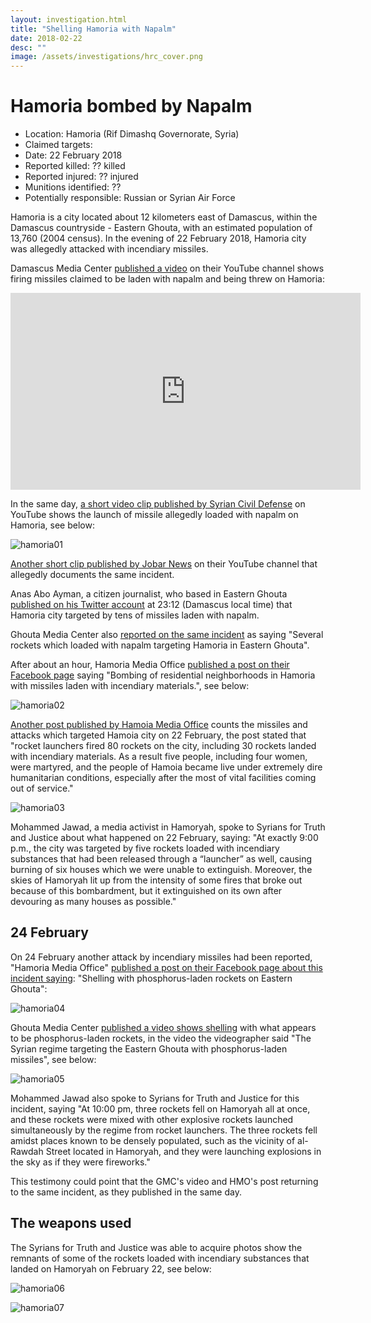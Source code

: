 ```yaml
---
layout: investigation.html
title: "Shelling Hamoria with Napalm"
date: 2018-02-22
desc: ""
image: /assets/investigations/hrc_cover.png
---
```

# Hamoria bombed by Napalm

- Location: Hamoria (Rif Dimashq Governorate, Syria)
- Claimed targets: 
- Date: 22 February 2018
- Reported killed: ?? killed
- Reported injured: ?? injured
- Munitions identified: ??
- Potentially responsible: Russian or Syrian Air Force

Hamoria is a city located about 12 kilometers east of Damascus, within the Damascus countryside - Eastern Ghouta, with an estimated population of 13,760 (2004 census). 
In the evening of 22 February 2018, Hamoria city was allegedly attacked with incendiary missiles.

Damascus Media Center [published a video](https://www.youtube.com/watch?v=TVMyApBiuBc) on their YouTube channel shows firing missiles claimed to be laden with napalm and being threw on Hamoria:

<iframe width="560" height="315" src="https://www.youtube.com/embed/TVMyApBiuBc?rel=0" frameborder="0" allow="autoplay; encrypted-media" allowfullscreen></iframe>

In the same day, [a short video clip published by Syrian Civil Defense](https://www.youtube.com/watch?v=zrRfH1Tobng) ‎on YouTube shows the launch of missile allegedly loaded with napalm on Hamoria, see below:

![hamoria01](/assets/hamoria01.jpg)

[Another short clip published by Jobar News](https://www.youtube.com/watch?v=oyCad6coAC8) on their YouTube channel that allegedly documents the same incident.

Anas Abo Ayman, a citizen journalist, who based in Eastern Ghouta [published on his Twitter account](https://twitter.com/aboayman93/status/966782667890069504) at 23:12 (Damascus local time) that Hamoria city targeted by tens of missiles laden with napalm.

Ghouta Media Center also [reported on the same incident](https://twitter.com/Ghouta_GMC/status/966784532476301312) as saying "Several rockets which loaded with napalm targeting Hamoria in Eastern Ghouta".

After about an hour, Hamoria Media Office [published a post on their Facebook page](https://www.facebook.com/HAMOURIAREVO/photos/a.1647375395548458.1073741829.1621780748107923/2064755003810493/?type=3) saying "Bombing of residential neighborhoods in Hamoria with missiles laden with incendiary materials.", see below:

![hamoria02](/assets/hamoria02.png)

[Another post published by Hamoia Media Office](https://www.facebook.com/HAMOURIAREVO/photos/a.1647375395548458.1073741829.1621780748107923/2064781020474558/?type=3) counts the missiles and attacks which targeted Hamoia city on 22 February, the post stated that "rocket launchers fired 80 rockets on the city, including 30 rockets landed with incendiary materials. As a result five people, including four women, were martyred, and the people of Hamoia became live under extremely dire humanitarian conditions, especially after the most of vital facilities coming out of service." 

![hamoria03](/assets/hamoria03.jpg)

Mohammed Jawad, a media activist in Hamoryah, spoke to Syrians for Truth and Justice about what happened on 22 February, saying: "At exactly 9:00 p.m., the city was targeted by five rockets loaded with incendiary substances that had been released through a “launcher” as well, causing burning of six houses which we were unable to extinguish. Moreover, the skies of Hamoryah lit up from the intensity of some fires that broke out because of this bombardment, but it extinguished on its own after devouring as many houses as possible."

## 24 February

On 24 February another attack by incendiary missiles had been reported, "Hamoria Media Office" [published a post on their Facebook page about this incident saying](https://www.facebook.com/HAMOURIAREVO/posts/2065243943761599): "Shelling with phosphorus-laden rockets on Eastern Ghouta":

![hamoria04](/assets/hamoria04.png)

Ghouta Media Center [published a video shows shelling](https://www.youtube.com/watch?v=36Hy7XkqRk4&feature=youtu.be) with what appears to be phosphorus-laden rockets, in the video the videographer said "The Syrian regime targeting the Eastern Ghouta with phosphorus-laden missiles", see below:

![hamoria05](/assets/hamoria05.jpg)

Mohammed Jawad also spoke to Syrians for Truth and Justice for this incident, saying "At 10:00 pm, three rockets fell on Hamoryah all at once, and these rockets were mixed with other explosive rockets launched simultaneously by the regime from rocket launchers. The three rockets fell amidst places known to be densely populated, such as the vicinity of al-Rawdah Street located in Hamoryah, and they were launching explosions in the sky as if they were fireworks." 

This testimony could point that the GMC's video and HMO's post returning to the same incident, as they published in the same day.

## The weapons used

The Syrians for Truth and Justice was able to acquire photos show the remnants of some of the rockets loaded with incendiary substances that landed on Hamoryah on February 22, see below:

![hamoria06](/assets/hamoria06.jpg)

![hamoria07](/assets/hamoria07.jpg)
